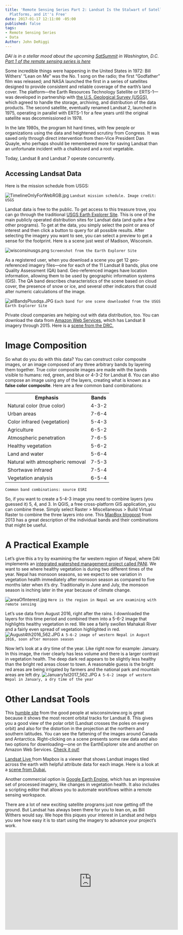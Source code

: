 ```yaml
---
title: 'Remote Sensing Series Part 2: Landsat Is the Stalwart of Satellite Imagery
  Platforms, and it''s Free'
date: 2017-01-17 12:11:00 -05:00
published: false
tags:
- Remote Sensing Series
- Data
Author: John DeRiggi
---
```


*DAI is in a stellar mood about the upcoming [SatSummit](https://satsummit.io/) in Washington, D.C. [Part 1 of the remote sensing series is here](https://dai-global-digital.com/remote-sensing-of-the-earth.html)*

Some incredible things were happening in the United States in 1972: Bill Withers’ “Lean on Me” was the No. 1 song on the radio; the first “Godfather” film was released; and NASA launched the first in a series of satellites designed to provide consistent and reliable coverage of the earth’s land cover. The platform—the Earth Resources Technology Satellite or ERTS-1—was developed in partnership with [the U.S. Geological Survey (USGS)](https://www.usgs.gov/), which agreed to handle the storage, archiving, and distribution of the data products. The second satellite, eventually renamed Landsat 2, launched in 1975, operating in parallel with ERTS-1 for a few years until the original satellite was decommissioned in 1978.

In the late 1980s, the program hit hard times, with few people or organizations using the data and heightened scrutiny from Congress. It was saved only through direct intervention from then-Vice President Dan Quayle, who perhaps should be remembered more for saving Landsat than an unfortunate incident with a chalkboard and a root vegetable.

Today, Landsat 8 and Landsat 7 operate concurrently.

<!-- more -->

## Accessing Landsat Data

Here is the mission schedule from USGS:

![TimelineOnlyForWebRGB.jpg](/uploads/TimelineOnlyForWebRGB.jpg)
`Landsat mission schedule. Image credit: USGS`

Landsat data is free to the public. To get access to this treasure trove, you can go through the traditional [USGS Earth Explorer Site](https://earthexplorer.usgs.gov/). This is one of the main publicly operated distribution sites for Landsat data (and quite a few other programs). To get at the data, you simply select the point or area of interest and then click a button to query for all possible results. After selecting the imagery you want to see, you can select a preview to get a sense for the footprint. Here is a scene just west of Madison, Wisconsin.

![wisconsinusgs.png](/uploads/wisconsinusgs.png)
`Screenshot from the Earth Explorer Site`

As a registered user, when you download a scene you get 12 geo-referenced imagery files—one for each of the 11 Landsat 8 bands, plus one Quality Assessment (QA) band. Geo-referenced images have location information, allowing them to be used by  geographic information systems (GIS). The QA band describes characteristics of the scene based on cloud cover, the presence of snow or ice, and several other indicators that could alter numeric calculations of the image.

![allBandsPlusdqa.JPG](/uploads/allBandsPlusdqa.JPG)
`Each band for one scene downloaded from the USGS Earth Explorer Site`

Private cloud companies are helping out with data distribution, too. You can download the data from [Amazon Web Services](https://pages.awscloud.com/public-data-sets-landsat.html), which has Landsat 8 imagery through 2015. Here is a [scene from the DRC.](http://landsat-pds.s3.amazonaws.com/L8/173/061/LC81730612016171LGN00/index.html)

# Image Composition

So what do you do with this data? You can construct color composite images, or an image composed of any three arbitrary bands by layering them together. True color composite images are made with the bands visible to humans: red, green, and blue or 4-3-2 for Landsat 8. You can also compose an image using any of the layers, creating what is known as a **false color composite**. Here are a few common band combinations:

<table>
<tr>
<th>Emphasis</th> <th>Bands</th>
</tr>

<tr>
<td>Natural color (true color)</td><td>4-3-2</td>
</tr>

<tr>
<td>Urban areas</td><td>7-6-4</td>
</tr>

<tr>
<td>Color infrared (vegetation)</td><td>5-4-3</td>
</tr>

<tr>
<td>Agriculture</td><td>6-5-2</td>
</tr>

<tr>
<td>Atmospheric penetration</td><td>7-6-5</td>
</tr>

<tr>
<td>Healthy vegetation</td><td>5-6-2</td>
</tr>

<tr>
<td>Land and water</td><td>5-6-4</td>
</tr>

<tr>
<td>Natural with atmospheric removal</td><td>7-5-3</td>
</tr>

<tr>
<td>Shortwave infrared</td><td>7-5-4</td>
</tr>

<tr>
<td>Vegetation analysis</td><td>6-5-4</td>
</tr>

</table>

`Common band combinations: source ESRI`

So, if you want to create a 5-4-3 image you need to combine layers (you guessed it) 5, 4, and 3. In QGIS, a free cross-platform GIS application, you can combine these. Simply select Raster > Miscellaneous > Build Virtual Raster to combine the three layers into one. This [MapBox blogpost](https://www.mapbox.com/blog/putting-landsat-8-bands-to-work/) from 2013 has a great description of the individual bands and their combinations that might be useful.

# A Practical Example

Let’s give this a try by examining the far western region of Nepal, where DAI implements an [integrated watershed management project called PANI](https://www.dai.com/our-work/projects/Nepal-Program-for-Aquatic-Natural-Resources-Improvement-PANI). We want to see where healthy vegetation is during two different times of the year. Nepal has monsoon seasons, so we expect to see variation in vegetation health immediately after monsoon season as compared to five months later when it’s dry. Traditionally in June and July, the monsoon season is inching later in the year because of climate change.

![areaOfInterest.jpg](/uploads/areaOfInterest.jpg)
`Here is the region in Nepal we are examining with remote sensing`

Let’s use data from August 2016, right after the rains. I downloaded the layers for this time period and combined them into a 5-6-2 image that highlights healthy vegetation in red. We see a fairly swollen Mahakali River and a fairly even spread of vegetation highlighted in red.
![August4th2016_562.JPG](/uploads/August4th2016_562.JPG)
`A 5-6-2 image of western Nepal in August 2016, soon after monsoon season`

Now let’s look at a dry time of the year. Like right now for example: January. In this image, the river clearly has less volume and there is a larger contrast in vegetation health. The deep dark red appears to be slightly less healthy than the bright red areas closer to town. A reasonable guess is the bright red areas are being irrigated by farmers and the national park and mountain areas are left dry.
![January1st2017_562.JPG](/uploads/January1st2017_562.JPG)
`A 5-6-2 image of western Nepal in January, a dry time of the year`

# Other Landsat Tools

This [humble site](http://wisconsinview.org/imagery/viewer.php?products=lsat8-llook-fc,wrs2-land.-44&timespan=-16d,-1d&timestep=1d) from the good people at wisconsinview.org is great because it shows the most recent orbital tracks for Landsat 8. This gives you a good view of the polar orbit (Landsat crosses the poles on every orbit) and also for the distortion in the projection at the northern and southern latitudes. You can see the fattening of the images around Canada and Antarctica. Right-clicking on a scene presents some raw data and also two options for downloading—one on the EarthExplorer site and another on Amazon Web Services. [Check it out!](http://wisconsinview.org/imagery/viewer.php?products=lsat8-llook-fc,wrs2-land.-44&timespan=-16d,-1d&timestep=1d)

[Landsat Live ](https://www.mapbox.com/bites/00145/#8/39.996/25.131)from Mapbox is a viewer that shows Landsat images tiled across the earth with helpful attribute data for each image. Here is a look at a [scene from Dubai.](https://www.mapbox.com/bites/00145/#11/25.0411/55.3546)

Another commercial option is [Google Earth Engine](https://explorer.earthengine.google.com/#workspace), which has an impressive set of processed imagery, like changes in vegetation health. It also includes a scripting editor that allows you to automate workflows within a remote sensing workspace.

There are a lot of new exciting satellite programs just now getting off the ground. But Landsat has always been there for you to lean on, as Bill Withers would say. We hope this piques your interest in Landsat and helps you see how easy it is to start using the imagery to advance your project’s work.

<iframe width="560" height="315" src="https://www.youtube.com/embed/KEXQkrllGbA" frameborder="0" allowfullscreen></iframe>